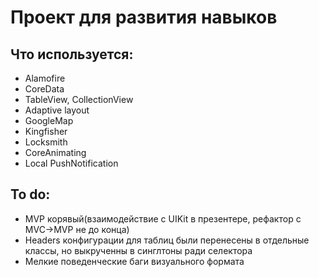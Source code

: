 # Проект для развития навыков
 ## Что используется:
- Alamofire 
- CoreData
- TableView, CollectionView
- Adaptive layout
- GoogleMap 
- Kingfisher 
- Locksmith
- CoreAnimating
- Local PushNotification
## To do: 
- MVP корявый(взаимодействие с UIKit в презентере, рефактор с MVC->MVP не до конца)
- Headers конфигурации для таблиц были перенесены в отдельные классы, но выкрученны в синглтоны ради селектора
- Мелкие поведенческие баги визуального формата
